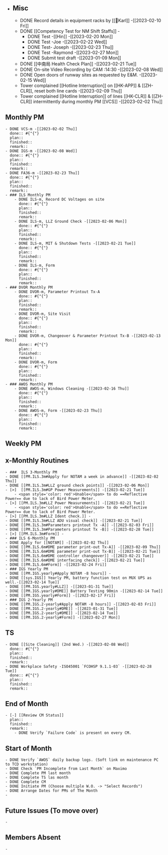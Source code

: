 - ## Misc
	- DONE Record details in equipment racks by [[👨Karl]] -[[2023-02-10 Fri]]
	- DONE [[Competency Test for NM Shift Staffs]] -
		- DONE Test -[[Hin]] -[[2023-02-20 Mon]]
		- DONE Test -Joe -[[2023-02-22 Wed]]
		- DONE Test- Joseph -[[2023-02-23 Thu]]
		- DONE Test -Raymond -[[2023-02-27 Mon]]
		- DONE Submit test draft -[[2023-01-09 Mon]]
	- DONE [[中南局 Health Check Plan]] -[[2023-02-21 Tue]]
	- DONE On-site Video Recording by CAM :14:30 -[[2023-02-08 Wed]]
	- DONE Open doors of runway sites as requested by E&M. -[[2023-02-15 Wed]]
	- Tower complained [[Hotline Interruption]] on [[HK-APP]] & [[ZH-CLR]], reset both line cards -[[2023-02-09 Thu]]
	- Tower complained [[Hotline Interruption]] of lines [[HK-CLR]] & [[ZH-CLR]] intermittently during monthly PM [[VCS]] -[[2023-02-02 Thu]]
## Monthly PM
	- DONE VCS-m -[[2023-02-02 Thu]]
	  done:: #{"{"}
	  plan:: 
	  finished::
	  remark::
	- DONE IGS-m -[[2023-02-08 Wed]]
	  done:: #{"{"}
	  plan:: 
	  finished::
	  remark::
	- DONE FA36-m -[[2023-02-23 Thu]]
	  done:: #{"{"}
	  plan:: 
	  finished::
	  remark::
	- ### ILS Monthly PM
		- DONE ILS-m, Record DC Voltages on site 
		  done:: #{"{"}
		  plan::
		  finished::
		  remark::
		- DONE ILS-m, LLZ Ground Check -[[2023-02-06 Mon]]
		  done:: #{"{"}
		  plan:: 
		  finished::
		  remark::
		- DONE ILS-m, MIT & Shutdown Tests -[[2023-02-21 Tue]]
		  done:: #{"{"}
		  plan:: 
		  finished::
		  remark::
		- DONE ILS-m, Form 
		  done:: #{"{"}
		  plan:: 
		  finished::
		  remark::
	- ### DVOR Monthly PM
		- DONE DVOR-m, Parameter Printout Tx-A 
		  done:: #{"{"}
		  plan::
		  finished::
		  remark::
		- DONE DVOR-m, Site Visit
		  done:: #{"{"}
		  plan::
		  finished::
		  remark::
		- DONE DVOR-m, Changeover & Parameter Printout Tx-B -[[2023-02-13 Mon]]
		  done:: #{"{"}
		  plan::
		  finished::
		  remark::
		- DONE DVOR-m, Form 
		  done:: #{"{"}
		  plan:: 
		  finished::
		  remark::
	- ### AWOS Monthly PM
		- DONE AWOS-m, Windows Cleaning -[[2023-02-16 Thu]]
		  done:: #{"{"}
		  plan:: 
		  finished::
		  remark::
		- DONE AWOS-m, Form -[[2023-02-23 Thu]]
		  done:: #{"{"}
		  plan:: 
		  finished::
		  remark::
## Weekly PM
## x-Monthly Routines
	- ###  ILS 3-Monthly PM
	- DONE [[PM.ILS.3m#Apply for NOTAM a week in advance]] -[[2023-02-02 Thu]]
	- DONE [[PM.ILS.3m#LLZ ground check points]] -[[2023-02-06 Mon]]
	- [>]  [[PM.ILS.3m#GP Power Measurements]] -[[2023-02-21 Tue]]
		- <span style='color: red'>Unable</span> to do ==Reflective Power== due to lack of Bird Power Meter.
	- [>] [[PM.ILS.3m#LLZ Power Measurements]] -[[2023-02-21 Tue]]
		- <span style='color: red'>Unable</span> to do ==Reflective Power== due to lack of Bird Power Meter.
	- [>] [[PM.ILS.3m#LLZ Ident check.]] -
	- DONE [[PM.ILS.3m#LLZ ADU visual check]] -[[2023-02-21 Tue]]
	- DONE [[PM.ILS.3m#Parameters printout Tx -A]] -[[2023-02-03 Fri]]
	- DONE [[PM.ILS.3m#Parameters printout Tx -B]] -[[2023-02-28 Tue]]
	- [>] [[PM.ILS.3m#Form]] -
	- ### ILS 6-Monthly PM
	- DONE Apply for [[NOTAM]] -[[2023-02-02 Thu]]
	- DONE [[PM.ILS.6m#DME parameter print-out Tx-A]] -[[2023-02-09 Thu]]
	- DONE [[PM.ILS.6m#DME parameter print-out Tx-B]] -[[2023-02-21 Tue]]
	- DONE [[PM.ILS.6m#DME controller changeover]] -[[2023-02-21 Tue]]
	- DONE [[PM.ILS.6m#DME interfacing check]] -[[2023-02-21 Tue]]
	- DONE [[PM.ILS.6m#Form]] -[[2023-02-24 Fri]]
	- ### IGS Yearly PM
	- DONE [[PM.IGS.yearly#Apply NOTAM -8 hours]] -
	- DONE [[sys.IGS]] Yearly PM, battery function test on MUX UPS as well.-[[2023-02-14 Tue]]
	- DONE [[PM.IGS.yearly#LLZ]] -[[2023-01-31 Tue]]
	- DONE [[PM.IGS.yearly#DME]] Battery Testing 90min -[[2023-02-14 Tue]]
	- DONE [[PM.IGS.yearly#Form]] -[[2023-02-17 Fri]]
	- ### IGS 2-Yearly PM
	- DONE [[PM.IGS.2-yearly#Apply NOTAM -8 hours]] -[[2023-02-03 Fri]]
	- DONE [[PM.IGS.2-yearly#DME]] -[[2023-01-31 Tue]]
	- DONE [[PM.IGS.2-yearly#DME]] -[[2023-02-14 Tue]]
	- DONE [[PM.IGS.2-yearly#Form]] -[[2023-02-27 Mon]]
## TS
	- DONE [[Site Cleaning]] (2nd Wed.) -[[2023-02-08 Wed]]
	  done:: #{"{"}
	  plan::
	  finished::
	  remark::
	- DONE Workplace Safety -ISO45001 `FCOHSP 9.1.1-03` -[[2023-02-28 Tue]]
	  done:: #{"{"}
	  plan::
	  finished::
	  remark::
## End of Month
	- [-] [[Review CM Status]]
	  plan::
	  finished::
	  remark::
		- DONE Verify `Failure Code` is present on every CM.
## Start of Month
	- DONE Verify `AWOS` daily backup logs. (Soft link on maintenance PC to TCD workstation)
	- DONE Check `PM Incomplete from Last Month` on Maximo
	- DONE Complete PM last month
	- DONE Complete TS las month
	- DONE Complete CM
	- DONE Initiate PM (Choose multiple W.O. -> "Select Records")
	- DONE Arrange Dates for PMs of The Month
	-
## Future Issues (To move over)
	-
## Members Absent
	-